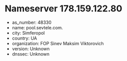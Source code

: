 # Nameserver 178.159.122.80

* as_number: 48330
* name: pool.sevtele.com.
* city: Simferopol
* country: UA
* organization: FOP Sinev Maksim Viktorovich
* version: Unknown
* dnssec: Unknown
